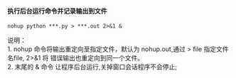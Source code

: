 #### 执行后台运行命令并记录输出到文件
    nohup python ***.py > ***.out 2>&1 &
说明：  
    1. nohup 命令将输出重定向至指定文件，默认为 nohup.out,通过 > file 指定文件名file, 2>&1 将
    错误输出也重定向到同一个文件。  
    2. 末尾的 & 命令 让程序后台运行,关掉窗口会话程序不会停止;


